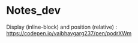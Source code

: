 # Notes_dev

Display (inline-block) and position (relative) : https://codepen.io/vaibhavgarg237/pen/podrXWm
